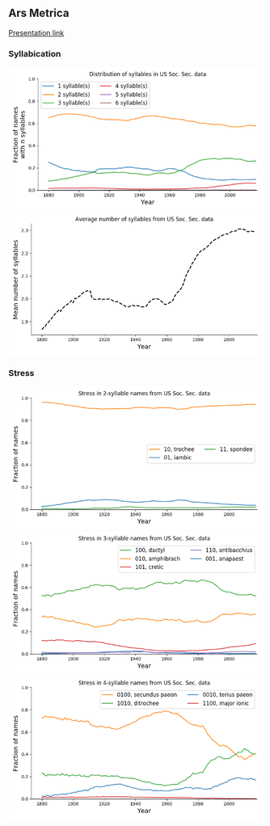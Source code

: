 Ars Metrica
--------------------------------

[Presentation link](https://thoppe.github.io/ars_metrica/)


### Syllabication

![](docs/figures/syllables_per_year.png)
![](docs/figures/mean_syllables_per_year.png)

### Stress

![](docs/figures/2_stress_patterns_per_year.png)
![](docs/figures/3_stress_patterns_per_year.png)
![](docs/figures/4_stress_patterns_per_year.png)
